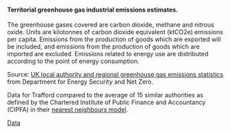 #### Territorial greenhouse gas industrial emissions estimates.

The greenhouse gases covered are carbon dioxide, methane and nitrous oxide. Units are kilotonnes of carbon dioxide equivalent (ktCO2e) emissions per capita. Emissions from the production of goods which are exported will be included, and emissions from the production of goods which are imported are excluded. Emissions related to energy use are distributed according to the point of energy consumption.

Source: <a href="https://www.gov.uk/government/collections/uk-local-authority-and-regional-greenhouse-gas-emissions-national-statistics" target="_blank">UK local authority and regional greenhouse gas emissions statistics</a> from Department for Energy Security and Net Zero.

Data for Trafford compared to the average of 15 similar authorities as defined by the Chartered Institute of Public Finance and Accountancy (CIPFA) in their <a href='https://www.cipfa.org/services/cipfastats/nearest-neighbour-model' target='_blank'>nearest neighbours model</a>.

<a href="https://www.trafforddatalab.io/trafford_themes/data/climate/industry_emissions.csv" aria-label="Download the data" class="downloadButton" target="_blank" download>Data <span class="fas fa-download"></span></a>
